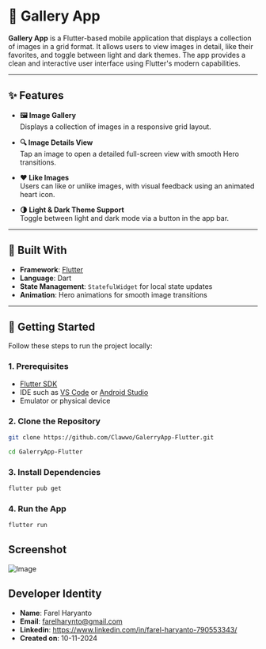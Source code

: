 # 📸 Gallery App

**Gallery App** is a Flutter-based mobile application that displays a collection of images in a grid format. It allows users to view images in detail, like their favorites, and toggle between light and dark themes. The app provides a clean and interactive user interface using Flutter's modern capabilities.

---

## ✨ Features

- **🖼️ Image Gallery**  
  Displays a collection of images in a responsive grid layout.

- **🔍 Image Details View**  
  Tap an image to open a detailed full-screen view with smooth Hero transitions.

- **❤️ Like Images**  
  Users can like or unlike images, with visual feedback using an animated heart icon.

- **🌗 Light & Dark Theme Support**  
  Toggle between light and dark mode via a button in the app bar.

---

## 🧰 Built With

- **Framework**: [Flutter](https://flutter.dev)
- **Language**: Dart
- **State Management**: `StatefulWidget` for local state updates
- **Animation**: Hero animations for smooth image transitions

---

## 🚀 Getting Started

Follow these steps to run the project locally:

### 1. Prerequisites

- [Flutter SDK](https://flutter.dev/docs/get-started/install)
- IDE such as [VS Code](https://code.visualstudio.com/) or [Android Studio](https://developer.android.com/studio)
- Emulator or physical device

### 2. Clone the Repository

```bash
git clone https://github.com/Clawwo/GalerryApp-Flutter.git

cd GalerryApp-Flutter
```

### 3. Install Dependencies
```bash
flutter pub get
```
### 4. Run the App
```bash
flutter run
```

## Screenshot
![Image](https://github.com/user-attachments/assets/751f3795-8d57-497e-a8d0-bfd9b28020b3)


## Developer Identity
  -  **Name**: Farel Haryanto
  -  **Email**: farelharynto@gmail.com
  -  **Linkedin**: https://www.linkedin.com/in/farel-haryanto-790553343/
  -  **Created on**: 10-11-2024
